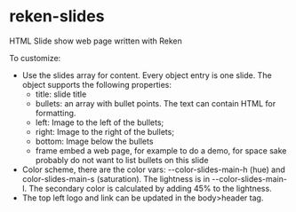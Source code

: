 # reken-slides
HTML Slide show web page written with Reken

To customize:
- Use the slides array for content. Every object entry is one slide. The object supports the following properties:
  - title: slide title
  - bullets: an array with bullet points. The text can contain HTML for formatting.
  - left: Image to the left of the bullets;
  - right: Image to the right of the bullets;
  - bottom: Image below the bullets
  - frame embed a web page, for example to do a demo, for space sake probably do not want to list bullets on this slide
- Color scheme, there are the color vars: --color-slides-main-h (hue) and color-slides-main-s (saturation). The lightness is in --color-slides-main-l. The secondary color is calculated by adding 45% to the lightness.
- The top left logo and link can be updated in the body>header tag.